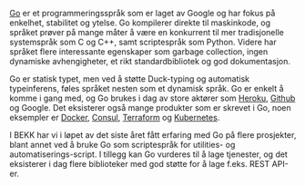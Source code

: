 [Go](https://golang.org/) er et programmeringsspråk som er laget av Google og har fokus på enkelhet, stabilitet og ytelse. Go kompilerer direkte til maskinkode, og språket prøver på mange måter å være en konkurrent til mer tradisjonelle systemspråk som C og C++, samt scriptespråk som Python. Videre har språket flere interessante egenskaper som garbage collection, ingen dynamiske avhengigheter, et rikt standardbibliotek og god dokumentasjon.

Go er statisk typet, men ved å støtte Duck-typing og automatisk typeinferens, føles språket nesten som et dynamisk språk. Go er enkelt å komme i gang med, og Go brukes i dag av store aktører som [Heroku](https://www.heroku.com/), [Github](http://github.com/) og Google. Det eksisterer også mange produkter som er skrevet i Go, noen eksempler er [Docker](https://www.docker.com/), [Consul](https://www.consul.io/), [Terraform](https://radar.bekk.no/tech2016/sprak-og-rammeverk/terraform) og [Kubernetes](http://kubernetes.io/).

I BEKK har vi i løpet av det siste året fått erfaring med Go på flere prosjekter, blant annet ved å bruke Go som scriptespråk for utilities- og automatiserings-script. I tillegg kan Go vurderes til å lage tjenester, og det eksisterer i dag flere biblioteker med god støtte for å lage f.eks. REST API-er.
